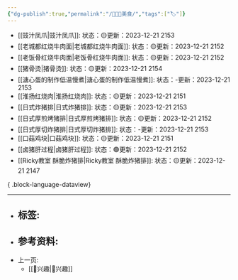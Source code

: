 ```yaml
---
{"dg-publish":true,"permalink":"/👩🏻‍🍳美食/","tags":["🏷"]}
---
```


- [[豉汁凤爪\|豉汁凤爪]]: 状态：🟡更新：2023-12-21 2153
- [[老城都红烧牛肉面\|老城都红烧牛肉面]]: 状态：🟡更新：2023-12-21 2152
- [[老饭骨红烧牛肉面\|老饭骨红烧牛肉面]]: 状态：🟡更新：2023-12-21 2152
- [[猪骨烫\|猪骨烫]]: 状态：🟡更新：2023-12-21 2154
- [[溏心蛋的制作低温慢煮\|溏心蛋的制作低温慢煮]]: 状态：\-更新：2023-12-21 2153
- [[淮扬红烧肉\|淮扬红烧肉]]: 状态：🟡更新：2023-12-21 2151
- [[日式炸猪排\|日式炸猪排]]: 状态：🟡更新：2023-12-21 2153
- [[日式厚煎烤猪排\|日式厚煎烤猪排]]: 状态：🟡更新：2023-12-21 2152
- [[日式厚切炸猪排\|日式厚切炸猪排]]: 状态：\-更新：2023-12-21 2153
- [[口菇鸡块\|口菇鸡块]]: 状态：🟡更新：2023-12-21 2151
- [[卤猪肝过程\|卤猪肝过程]]: 状态：🟢更新：2023-12-21 2152
- [[Ricky教室 酥脆炸猪排\|Ricky教室 酥脆炸猪排]]: 状态：🟡更新：2023-12-21 2147

{ .block-language-dataview}

---

- 标签: 
	-  
- 参考资料:
	-  
- 上一页:
	-  [[🦦兴趣\|🦦兴趣]]